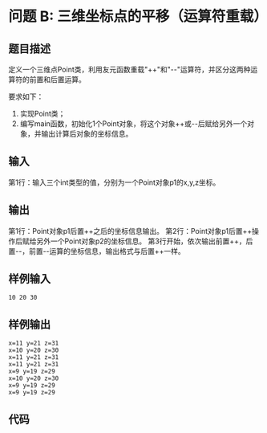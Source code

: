 # 问题 B: 三维坐标点的平移（运算符重载）

## 题目描述

定义一个三维点Point类，利用友元函数重载"++"和"--"运算符，并区分这两种运算符的前置和后置运算。

要求如下：
1. 实现Point类；
2. 编写main函数，初始化1个Point对象，将这个对象++或--后赋给另外一个对象，并输出计算后对象的坐标信息。

## 输入

第1行：输入三个int类型的值，分别为一个Point对象p1的x,y,z坐标。

## 输出

第1行：Point对象p1后置++之后的坐标信息输出。
第2行：Point对象p1后置++操作后赋给另外一个Point对象p2的坐标信息。
第3行开始，依次输出前置++，后置--，前置--运算的坐标信息，输出格式与后置++一样。

## 样例输入
```
10 20 30
```

## 样例输出
```
x=11 y=21 z=31
x=10 y=20 z=30
x=11 y=21 z=31
x=11 y=21 z=31
x=9 y=19 z=29
x=10 y=20 z=30
x=9 y=19 z=29
x=9 y=19 z=29
```
## 代码
```c++

